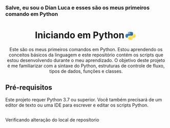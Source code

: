 ### Salve, eu sou o Dian Luca e esses são os meus primeiros comando em Python

##

<div align="center">
  <h1>Iniciando em Python<img align="center" alt="Dian-PYTHON" height="30" width="40" src="https://raw.githubusercontent.com/devicons/devicon/master/icons/python/python-original.svg"></h1>
  <p>Este são os meus primeiros comandos em Python. Estou aprendendo os conceitos básicos da linguagem e este repositório contém os scripts que estou desenvolvendo durante o meu aprendizado. O objetivo deste projeto é me familiarizar com a sintaxe do Python, estruturas de controle de fluxo, tipos de dados, funções e classes.</p>
</div>
  
##

<h2>Pré-requisitos</h2>
<p>Este projeto requer Python 3.7 ou superior. Você também precisará de um editor de texto ou uma IDE para escrever e editar os scripts Python.</p>

##
Verificando alteração do local de reposítorio